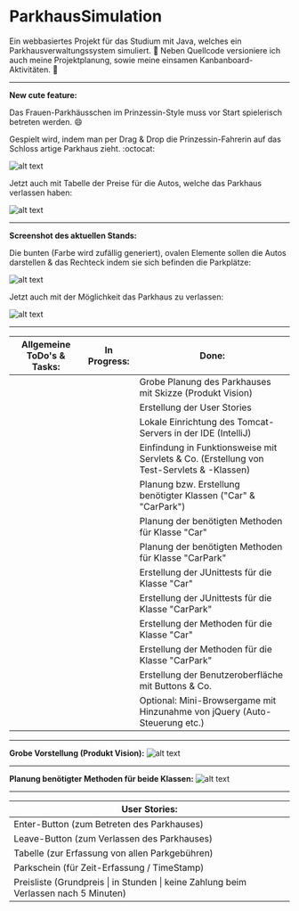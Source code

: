 # ParkhausSimulation

Ein webbasiertes Projekt für das Studium mit Java, welches ein Parkhausverwaltungssystem simuliert. :tulip:
Neben Quellcode versioniere ich auch meine Projektplanung, sowie meine einsamen Kanbanboard-Aktivitäten. :frog:

-------------------------------------------------------------------------------------------------------------------

**New cute feature:**

Das Frauen-Parkhäusschen im Prinzessin-Style muss vor Start spielerisch betreten werden. :smile:

Gespielt wird, indem man per Drag & Drop die Prinzessin-Fahrerin auf das Schloss artige Parkhaus zieht. :octocat:

![alt text](https://s20.directupload.net/images/210620/yafn5g2q.jpg) 

Jetzt auch mit Tabelle der Preise für die Autos, welche das Parkhaus verlassen haben:

![alt text](https://s20.directupload.net/images/210624/fs3onkh8.jpg) 

-------------------------------------------------------------------------------------------------------------------
**Screenshot des aktuellen Stands:**

Die bunten (Farbe wird zufällig generiert), ovalen Elemente sollen die Autos darstellen & das Rechteck indem sie sich befinden die Parkplätze:

![alt text](https://bilderupload.org/image/860374329-parkhaus-screenshot.jpg) 

Jetzt auch mit der Möglichkeit das Parkhaus zu verlassen:

![alt text](https://bilderupload.org/image/e55188520-yayy.jpg)

-------------------------------------------------------------------------------------------------------------------

<table>
  <thead>
    <tr>
      <th>Allgemeine ToDo's & Tasks:</th>
      <th>In Progress:</th>
      <th>Done:</th>
    </tr>
  </thead>
  <tbody>
    <tr>
      <td></td>
      <td></td>
      <td>Grobe Planung des Parkhauses mit Skizze (Produkt Vision)</td>
    </tr>
    <tr>
      <td></td>
      <td></td>
      <td>Erstellung der User Stories</td>
    </tr>
    <tr>
      <td></td>
      <td></td>
      <td>Lokale Einrichtung des Tomcat-Servers in der IDE (IntelliJ)</td>
    </tr>
    <tr>
      <td></td>
      <td></td>
      <td>Einfindung in Funktionsweise mit Servlets & Co. (Erstellung von Test-Servlets & -Klassen)</td>
    </tr>
     <tr>
      <td></td>
      <td></td>
      <td>Planung bzw. Erstellung benötigter Klassen ("Car" & "CarPark")</td>
    </tr>
     <tr>
      <td></td>
      <td></td>
      <td>Planung der benötigten Methoden für Klasse "Car"</td>
    </tr>
    <tr>
      <td></td>
      <td></td>
      <td>Planung der benötigten Methoden für Klasse "CarPark"</td>
    </tr>
    <tr>
      <td></td>
      <td></td>
      <td>Erstellung der JUnittests für die Klasse "Car"</td>
    </tr>
    <tr>
      <td></td>
      <td></td>
      <td>Erstellung der JUnittests für die Klasse "CarPark"</td>
    </tr>
    <tr>
      <td></td>
      <td></td>
      <td>Erstellung der Methoden für die Klasse "Car"</td>
    </tr>
    <tr>
      <td></td>
      <td></td>
      <td>Erstellung der Methoden für die Klasse "CarPark"</td>
    </tr>
    <tr>
      <td></td>
      <td></td>
      <td>Erstellung der Benutzeroberfläche mit Buttons & Co.</td>
    </tr>
    <tr>
      <td></td>
      <td></td>
      <td>Optional: Mini-Browsergame mit Hinzunahme von jQuery (Auto-Steuerung etc.)</td>
    </tr>
  </tbody>
</table>

-------------------------------------------------------------------------------------------------------------------

**Grobe Vorstellung (Produkt Vision):**
![alt text](https://s12.directupload.net/images/210430/ok2ufitt.png)

-------------------------------------------------------------------------------------------------------------------

**Planung benötigter Methoden für beide Klassen:**
![alt text](https://s8.directupload.net/images/210430/anzn8bxp.png)

-------------------------------------------------------------------------------------------------------------------

<table>
  <thead>
    <th>User Stories:</th>
  </thead>
  <tbody>
    <tr>
      <td>Enter-Button (zum Betreten des Parkhauses)</td>
    </tr>
    <tr>
      <td>Leave-Button (zum Verlassen des Parkhauses)</td>
    </tr>
    <tr>
      <td>Tabelle (zur Erfassung von allen Parkgebühren)</td>
    </tr>
    <tr>
      <td>Parkschein (für Zeit-Erfassung / TimeStamp)</td>
    </tr>
    <tr>
      <td>Preisliste (Grundpreis | in Stunden | keine Zahlung beim Verlassen nach 5 Minuten)</td>
    </tr>
  </tbody>
</table>
